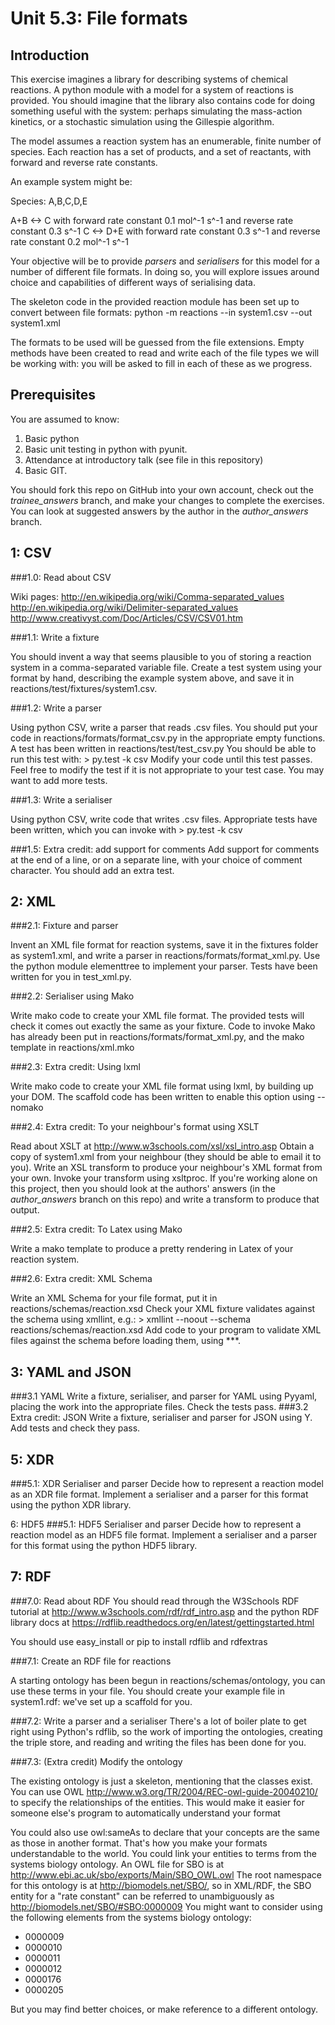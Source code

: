 Unit 5.3: File formats
======================

Introduction
------------

This exercise imagines a library for describing systems of chemical reactions. A python module with a model for a system of reactions is provided. You should imagine that the library also contains code for doing something useful with the system: perhaps simulating the mass-action kinetics, or a stochastic simulation using the Gillespie algorithm.

The model assumes a reaction system has an enumerable, finite number of species. Each reaction has a set of products, and a set of reactants, with forward and reverse rate constants.

An example system might be:

Species: A,B,C,D,E
                                                                  
A+B <-> C with forward rate constant 0.1 mol^-1 s^-1 and reverse rate constant 0.3 s^-1
C   <-> D+E with forward rate constant 0.3 s^-1 and reverse rate constant 0.2 mol^-1 s^-1

Your objective will be to provide *parsers* and *serialisers* for this model for a number of different file formats. In doing so, you will explore issues around choice and capabilities of different ways of serialising data.
 
The skeleton code in the provided reaction module has been set up to convert between file formats:
	python -m reactions --in system1.csv --out system1.xml 
	
The formats to be used will be guessed from the file extensions. Empty methods have been created to read and write each of the file types we will be working with: you will be asked to fill in each of these as we progress. 

Prerequisites
-------------

You are assumed to know:
1. Basic python
2. Basic unit testing in python with pyunit.
3. Attendance at introductory talk (see file in this repository)
4. Basic GIT.

You should fork this repo on GitHub into your own account, check out the *trainee_answers* branch, and make your changes to complete the exercises. You can look at suggested answers by the author in the *author_answers* branch.

1: CSV
------
###1.0: Read about CSV 

Wiki pages: http://en.wikipedia.org/wiki/Comma-separated_values
http://en.wikipedia.org/wiki/Delimiter-separated_values
http://www.creativyst.com/Doc/Articles/CSV/CSV01.htm

###1.1: Write a fixture

You should invent a way that seems plausible to you of storing a reaction system in a comma-separated variable file. Create a test system using your format by hand, describing the example system above, and save it in reactions/test/fixtures/system1.csv.

###1.2: Write a parser

Using python CSV, write a parser that reads .csv files. You should put your code in reactions/formats/format_csv.py in the appropriate empty functions.
A test has been written in reactions/test/test_csv.py 
You should be able to run this test with:
	> py.test -k csv
Modify your code until this test passes. Feel free to modify the test if it is not appropriate to your test case. You may want to add more tests.

###1.3: Write a serialiser

Using python CSV, write code that writes .csv files. Appropriate tests have been written, which you can invoke with
	> py.test -k csv

###1.5: Extra credit: add support for comments
Add support for comments at the end of a line, or on a separate line, with your choice of comment character.
You should add an extra test.

2: XML
------

###2.1: Fixture and parser

Invent an XML file format for reaction systems, save it in the fixtures folder as system1.xml, and write a parser in reactions/formats/format_xml.py. Use the python module elementtree to implement your parser. Tests have been written for you in test_xml.py.

###2.2: Serialiser using Mako

Write mako code to create your XML file format. The provided tests will check it comes out exactly the same as your fixture. Code to invoke Mako has already been put in reactions/formats/format_xml.py, and the mako template in reactions/xml.mko

###2.3: Extra credit: Using lxml

Write mako code to create your XML file format using lxml, by building up your DOM. The scaffold code has been written to enable this option using --nomako
       
###2.4: Extra credit: To your neighbour's format using XSLT

Read about XSLT at http://www.w3schools.com/xsl/xsl_intro.asp 
Obtain a copy of system1.xml from your neighbour (they should be able to email it to you).
Write an XSL transform to produce your neighbour's XML format from your own. Invoke your transform using xsltproc.
If you're working alone on this project, then you should look at the authors' answers (in the *author_answers* branch on this repo) and write a transform to produce that output.

###2.5: Extra credit: To Latex using Mako

Write a mako template to produce a pretty rendering in Latex of your reaction system.
 
###2.6: Extra credit: XML Schema

Write an XML Schema for your file format, put it in reactions/schemas/reaction.xsd 
Check your XML fixture validates against the schema using xmllint, e.g.:
	> xmllint --noout --schema reactions/schemas/reaction.xsd 
Add code to your program to validate XML files against the schema before loading them, using ***.


3: YAML and JSON 
-------

###3.1 YAML
Write a fixture, serialiser, and parser for YAML using Pyyaml, placing the work into the appropriate files.
Check the tests pass. 
###3.2 Extra credit: JSON
Write a fixture, serialiser and parser for JSON using Y.
Add tests and check they pass.

5: XDR
------

###5.1: XDR Serialiser and parser
Decide how to represent a reaction model as an XDR file format. Implement a serialiser and a parser for this format using the python XDR library.

6: HDF5
###5.1: HDF5 Serialiser and parser
Decide how to represent a reaction model as an HDF5 file format. Implement a serialiser and a parser for this format using the python HDF5 library.

7: RDF
------

###7.0: Read about RDF
You should read through the W3Schools RDF tutorial at http://www.w3schools.com/rdf/rdf_intro.asp and the python RDF library docs at https://rdflib.readthedocs.org/en/latest/gettingstarted.html   

You should use easy_install or pip to install rdflib and rdfextras
 
###7.1: Create an RDF file for reactions
 
A starting ontology has been begun in reactions/schemas/ontology, you can use these terms in your file.
You should create your example file in system1.rdf: we've set up a scaffold for you.
 
###7.2: Write a parser and a serialiser
There's a lot of boiler plate to get right using Python's rdflib, so the work of importing the ontologies, creating the triple store, and reading and writing the files has been done for you.

###7.3: (Extra credit) Modify the ontology

The existing ontology is just a skeleton, mentioning that the classes exist.
You can use OWL http://www.w3.org/TR/2004/REC-owl-guide-20040210/ to specify the relationships of the entities.
This would make it easier for someone else's program to automatically understand your format

You could also use owl:sameAs to declare that your concepts are the same as those in another format. That's how you
make your formats understandable to the world. 
You could link your entities to terms from the systems biology ontology. An OWL file for SBO is at http://www.ebi.ac.uk/sbo/exports/Main/SBO_OWL.owl
The root namespace for this ontology is at http://biomodels.net/SBO/, so in XML/RDF, the SBO entity for a "rate constant" can be referred to unambiguously as http://biomodels.net/SBO/#SBO:0000009
You might want to consider using the following elements from the systems biology ontology:

* 0000009
* 0000010
* 0000011
* 0000012
* 0000176
* 0000205

But you may find better choices, or make reference to a different ontology.

